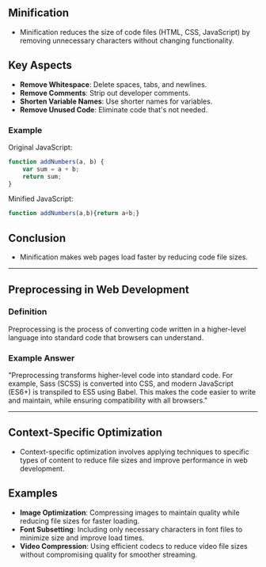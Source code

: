 ## Minification

- Minification reduces the size of code files (HTML, CSS, JavaScript) by removing unnecessary characters without changing functionality.

## Key Aspects

- **Remove Whitespace**: Delete spaces, tabs, and newlines.
- **Remove Comments**: Strip out developer comments.
- **Shorten Variable Names**: Use shorter names for variables.
- **Remove Unused Code**: Eliminate code that's not needed.

### Example

Original JavaScript:
```js
function addNumbers(a, b) {
    var sum = a + b;
    return sum;
}

```

Minified JavaScript:

```js
function addNumbers(a,b){return a+b;}

```

## Conclusion
- Minification makes web pages load faster by reducing code file sizes.

- - - -

## Preprocessing in Web Development

### Definition
Preprocessing is the process of converting code written in a higher-level language into standard code that browsers can understand.

### Example Answer

"Preprocessing transforms higher-level code into standard code. For example, Sass (SCSS) is converted into CSS, and modern JavaScript (ES6+) is transpiled to ES5 using Babel. This makes the code easier to write and maintain, while ensuring compatibility with all browsers."

- - - - -

## Context-Specific Optimization

- Context-specific optimization involves applying techniques to specific types of content to reduce file sizes and improve performance in web development.

## Examples

- **Image Optimization**: Compressing images to maintain quality while reducing file sizes for faster loading.
- **Font Subsetting**: Including only necessary characters in font files to minimize size and improve load times.
- **Video Compression**: Using efficient codecs to reduce video file sizes without compromising quality for smoother streaming.
